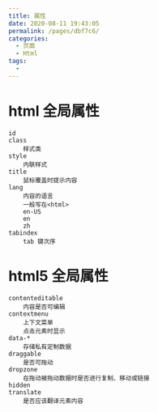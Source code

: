 ```yaml
---
title: 属性
date: 2020-08-11 19:43:05
permalink: /pages/dbf7c6/
categories: 
  - 页面
  - Html
tags: 
  - 
---
```





# html 全局属性
    id
    class
        样式类
    style
        内联样式
    title
        鼠标覆盖时提示内容
    lang
        内容的语言
        一般写在<html>
        en-US
        en
        zh
    tabindex
        tab 键次序



# html5 全局属性
	contenteditable
		内容是否可编辑
	contextmenu
		上下文菜单
		点击元素时显示
	data-*
		存储私有定制数据
	draggable
		是否可拖动
	dropzone
		在拖动被拖动数据时是否进行复制、移动或链接
	hidden
	translate
		是否应该翻译元素内容